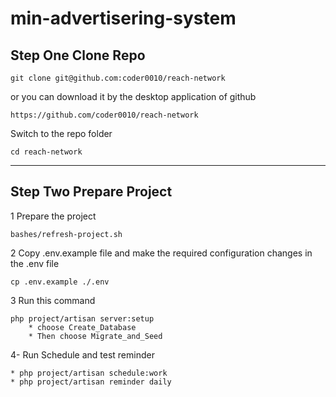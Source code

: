 # min-advertisering-system

## Step One Clone Repo

    git clone git@github.com:coder0010/reach-network

or you can download it by the desktop application of github

    https://github.com/coder0010/reach-network

Switch to the repo folder

    cd reach-network

---
## Step Two Prepare Project

1 Prepare the project

    bashes/refresh-project.sh

2 Copy .env.example file and make the required configuration changes in the .env file

    cp .env.example ./.env

3 Run this command

    php project/artisan server:setup
        * choose Create_Database
        * Then choose Migrate_and_Seed

4- Run Schedule and test reminder

    * php project/artisan schedule:work
    * php project/artisan reminder daily